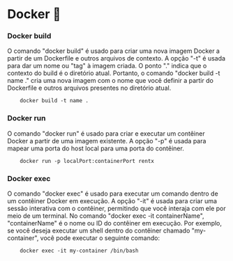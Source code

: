 # Docker 🚢

### Docker build
O comando "docker build" é usado para criar uma nova imagem Docker a partir de um Dockerfile e outros arquivos de contexto. A opção "-t" é usada para dar um nome ou "tag" à imagem criada. O ponto "." indica que o contexto do build é o diretório atual. Portanto, o comando "docker build -t name ." cria uma nova imagem com o nome que você definir a partir do Dockerfile e outros arquivos presentes no diretório atual.

```docker
    docker build -t name . 
```
### Docker run
O comando "docker run" é usado para criar e executar um contêiner Docker a partir de uma imagem existente. A opção "-p" é usada para mapear uma porta do host local para uma porta do contêiner.

```docker
    docker run -p localPort:containerPort rentx
```
### Docker exec
O comando "docker exec" é usado para executar um comando dentro de um contêiner Docker em execução. A opção "-it" é usada para criar uma sessão interativa com o contêiner, permitindo que você interaja com ele por meio de um terminal.
No comando "docker exec -it containerName", "containerName" é o nome ou ID do contêiner em execução.
Por exemplo, se você deseja executar um shell dentro do contêiner chamado "my-container", você pode executar o seguinte comando:

```docker
    docker exec -it my-container /bin/bash
```
